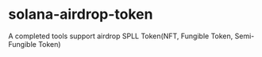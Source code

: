 # solana-airdrop-token
A completed tools support airdrop SPLL Token(NFT, Fungible Token, Semi-Fungible Token)
